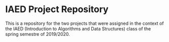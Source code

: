 # IAED Project Repository

This is a repository for the two projects that were assigned in the context of the IAED (Introduction to Algorithms and Data Structures) class of the spring semestre of 2019/2020.
